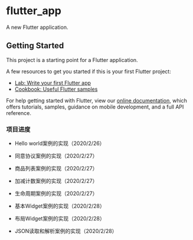 # flutter_app

A new Flutter application.

## Getting Started

This project is a starting point for a Flutter application.

A few resources to get you started if this is your first Flutter project:

- [Lab: Write your first Flutter app](https://flutter.dev/docs/get-started/codelab)
- [Cookbook: Useful Flutter samples](https://flutter.dev/docs/cookbook)

For help getting started with Flutter, view our
[online documentation](https://flutter.dev/docs), which offers tutorials,
samples, guidance on mobile development, and a full API reference.


### 项目进度

- Hello world案例的实现（2020/2/26）

- 同意协议案例的实现（2020/2/27）

- 商品列表案例的实现（2020/2/27）

- 加减计数案例的实现（2020/2/27）

- 生命周期案例的实现（2020/2/27）

- 基本Widget案例的实现（2020/2/28）

- 布局Widget案例的实现（2020/2/28）

- JSON读取和解析案例的实现（2020/2/28）
